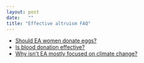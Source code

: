 ```yaml
---
layout: post
date:   ""
title: "Effective altruism FAQ"
---
```


- [Should EA women donate eggs?](https://www.facebook.com/groups/effective.altruists/permalink/1154283457961343/)
- [Is blood donation effective?](https://acesounderglass.com/2015/04/07/is-blood-donation-effective-yes/)
- [Why isn't EA mostly focused on climate change?](https://80000hours.org/problem-profiles/climate-change/)
